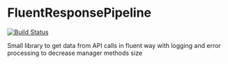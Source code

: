 # FluentResponsePipeline

[![Build Status](https://kpeshekhonov1.visualstudio.com/FluentResponsePipeline/_apis/build/status/PeshekhonovK.FluentResponsePipeline?branchName=master)](https://kpeshekhonov1.visualstudio.com/FluentResponsePipeline/_build/latest?definitionId=4&branchName=master)

Small library to get data from API calls in fluent way with logging and error processing to decrease manager methods size
